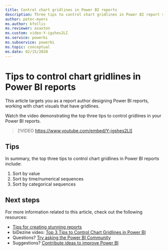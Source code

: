 ```yaml
---
title: Control chart gridlines in Power BI reports
description: Three tips to control chart gridlines in Power BI report visuals, in Power BI Desktop or the Power BI service.
author: peter-myers
ms.author: kfollis
ms.reviewer: asaxton
ms.custom: video-Y-igshes2LI
ms.service: powerbi
ms.subservice: powerbi
ms.topic: conceptual
ms.date: 02/15/2020
---
```


# Tips to control chart gridlines in Power BI reports

This article targets you as a report author designing Power BI reports, working with chart visuals that have gridlines.

Watch the video demonstrating the top three tips to control gridlines in your Power BI reports.

> [!VIDEO https://www.youtube.com/embed/Y-igshes2LI]

## Tips

In summary, the top three tips to control chart gridlines in Power BI reports include:

1. Sort by value
1. Sort by time/numerical sequences
1. Sort by categorical sequences

## Next steps

For more information related to this article, check out the following resources:

- [Tips for creating stunning reports](../create-reports/desktop-tips-and-tricks-for-creating-reports.md)
- biDezine video: [Top 3 Tips to Control Chart Gridlines in Power BI](https://www.youtube.com/watch?v=Y-igshes2LI)
- Questions? [Try asking the Power BI Community](https://community.powerbi.com/)
- Suggestions? [Contribute ideas to improve Power BI](https://ideas.powerbi.com)


